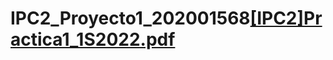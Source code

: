 # IPC2_Proyecto1_202001568[[IPC2]Practica1_1S2022.pdf](https://github.com/vosnathan/IPC2_Proyecto1_202001568/files/8628909/IPC2.Practica1_1S2022.pdf)

